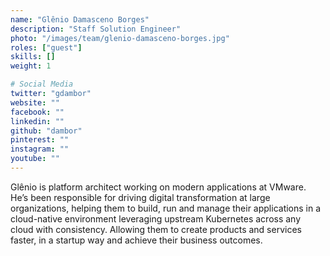 ```yaml
---
name: "Glênio Damasceno Borges"
description: "Staff Solution Engineer"
photo: "/images/team/glenio-damasceno-borges.jpg"
roles: ["guest"]
skills: []
weight: 1

# Social Media
twitter: "gdambor"
website: ""
facebook: ""
linkedin: ""
github: "dambor"
pinterest: ""
instagram: ""
youtube: ""
---
```


Glênio is platform architect working on modern applications at VMware. He’s been responsible for driving digital transformation at large organizations, helping them to build, run and manage their applications in a cloud-native environment leveraging upstream Kubernetes across any cloud with consistency. Allowing them to create products and services faster, in a startup way and achieve their business outcomes.

<!--more-->
